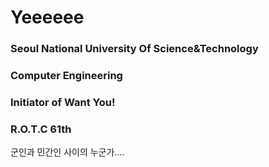 # Yeeeeee

### Seoul National University Of Science&Technology
### Computer Engineering
### Initiator of Want You!
### R.O.T.C 61th
군인과 민간인 사이의 누군가....
